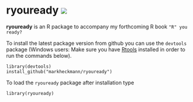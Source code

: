 # ryouready [![](http://www.r-pkg.org/badges/version/ryouready)](http://www.r-pkg.org/pkg/ryouready)

**ryouready** is an R package to accompany my forthcoming R book `"R" you ready?`
                                                  
To install the latest package version from github you can use the `devtools` package
(Windows users: Make sure you have [Rtools](http://cran.r-project.org/bin/windows/Rtools/) installed in order to run the commands below).

    library(devtools)
    install_github("markheckmann/ryouready") 

To load the `ryouready` package after installation type

    library(ryouready) 

